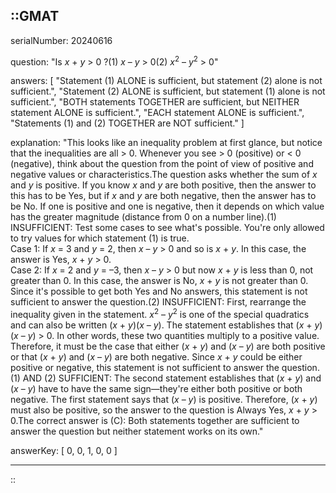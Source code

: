 ::GMAT
---


serialNumber: 20240616

question: "Is <i>x</i> + <i>y</i> &gt; 0 ?(1) <i>x</i> – <i>y</i> &gt; 0(2) <i>x</i><sup>2</sup> – <i>y</i><sup>2</sup> &gt; 0"

answers: [
  "Statement (1) ALONE is sufficient, but statement (2) alone is not sufficient.",
  "Statement (2) ALONE is sufficient, but statement (1) alone is not sufficient.",
  "BOTH statements TOGETHER are sufficient, but NEITHER statement ALONE is sufficient.",
  "EACH statement ALONE is sufficient.",
  "Statements (1) and (2) TOGETHER are NOT sufficient."
]

explanation: "This looks like an inequality problem at first glance, but notice that the inequalities are all &gt; 0. Whenever you see &gt; 0 (positive) or &lt; 0 (negative), think about the question from the point of view of positive and negative values or characteristics.The question asks whether the sum of <i>x</i> and <i>y</i> is positive. If you know <i>x</i> and <i>y</i> are both positive, then the answer to this has to be Yes, but if <i>x</i> and <i>y</i> are both negative, then the answer has to be No. If one is positive and one is negative, then it depends on which value has the greater magnitude (distance from 0 on a number line).(1) INSUFFICIENT: Test some cases to see what's possible. You're only allowed to try values for which statement (1) is true.<br>Case 1: If <i>x</i> = 3 and <i>y</i> = 2, then <i>x</i> – <i>y</i> &gt; 0 and so is <i>x</i> + <i>y</i>. In this case, the answer is Yes,  <i>x</i> + <i>y</i> &gt; 0.<br>Case 2: If <i>x</i> = 2 and <i>y</i> = –3, then <i>x</i> – <i>y</i> &gt; 0 but now <i>x</i> + <i>y</i> is less than 0, not greater than 0. In this case, the answer is No,  <i>x</i> + <i>y</i> is not greater than 0.<br>Since it's possible to get both Yes and No answers, this statement is not sufficient to answer the question.(2) INSUFFICIENT: First, rearrange the inequality given in the statement. <i>x</i><sup>2</sup> – <i>y</i><sup>2</sup> is one of the special quadratics and can also be written (<i>x</i> + <i>y</i>)(<i>x</i> – <i>y</i>). The statement establishes that (<i>x</i> + <i>y</i>)(<i>x</i> – <i>y</i>) &gt; 0. In other words, these two quantities multiply to a positive value. Therefore, it must be the case that either (<i>x</i> + <i>y</i>) and (<i>x</i> – <i>y</i>) are both positive or that (<i>x</i> + <i>y</i>) and (<i>x</i> – <i>y</i>) are both negative. Since <i>x</i> + <i>y</i> could be either positive or negative, this statement is not sufficient to answer the question.(1) AND (2) SUFFICIENT: The second statement establishes that (<i>x</i> + <i>y</i>) and (<i>x</i> – <i>y</i>) have to have the same sign—they're either both positive or both negative. The first statement says that (<i>x</i> – <i>y</i>) is positive. Therefore, (<i>x</i> + <i>y</i>) must also be positive, so the answer to the question is Always Yes, <i>x</i> + <i>y</i> &gt; 0.The correct answer is (C): Both statements together are sufficient to answer the question but neither statement works on its own."

answerKey: [
  0, 
  0, 
  1, 
  0, 
  0
]



---
::